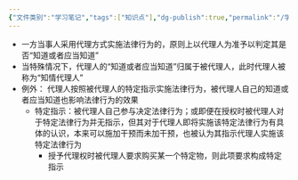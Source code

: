 ```yaml
---
{"文件类别":"学习笔记","tags":["知识点"],"dg-publish":true,"permalink":"/学习笔记studyup/知识点cheese/知情归属规则/","dgPassFrontmatter":true,"noteIcon":"","created":"2024-07-31T17:14:07.755+08:00","updated":"2024-10-14T16:51:25.392+08:00"}
---
```


- 一方当事人采用代理方式实施法律行为的，原则上以代理人为准予以判定其是否“知道或者应当知道”
- 当特殊情况下，代理人的“知道或者应当知道”归属于被代理人，此时代理人被称为“知情代理人”
- 例外： 代理人按照被代理人的特定指示实施法律行为，被代理人自己的知道或者应当知道也影响法律行为的效果
	- 特定指示：被代理人自己参与决定法律行为；或即便在授权时被代理人对于特定法律行为并无指示，但其对于代理人即将实施该特定法律行为有具体的认识，本来可以施加干预而未加干预，也被认为其指示代理人实施该特定法律行为
		- 授予代理权时被代理人要求购买某一个特定物，则此项要求构成特定指示
	